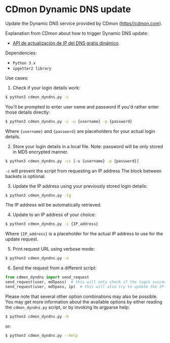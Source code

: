 # CDmon Dynamic DNS update
Update the Dynamic DNS service provided by CDmon ([https//cdmon.com](https//cdmon.com)).

Explanation from CDmon about how to trigger Dynamic DNS update:
- [API de actualización de IP del DNS gratis dinámico](https://ticket.cdmon.com/es/support/solutions/articles/7000005922-api-de-actualizaci%c3%b3n-de-ip-del-dns-gratis-din%c3%a1mico?set_locale=2&_ga=2.261179533.1883837017.1609418615-1272155764.1496775312).

Dependencies:
* ```Python 3.x```
* ```ipgetter2 library```

Use cases:
1. Check if your login details work:
```bash
$ python3 cdmon_dyndns.py -c
``` 
You'll be prompted to enter user name and password
If you'd rather enter those details directly:
```bash
$ python3 cdmon_dyndns.py -c -u {username} -p {password}
```
Where ```{username}``` and ```{password}``` are placeholders for your actual login details.

2. Store your login details in a local file.
Note: password will be only stored in MD5 encrypted manner.
```bash
$ python3 cdmon_dyndns.py -cs [-u {username} -p {password}]
```
```-c``` will prevent the script from requesting an IP address
The block between backets is optional.

3. Update the IP address using your previously stored login details:
```bash
$ python3 cdmon_dyndns.py -lg
```
The IP address will be automatically retrieved.

4. Update to an IP address of your choice:
```bash
$ python3 cdmon_dyndns.py -i {IP_address}
```
Where ```{IP_address}``` is a placeholder for the actual IP address to use for the update request.

5. Print request URL using verbose mode:
```bash
$ python3 cdmon_dyndns.py -v
```

6. Send the request from a different script:
```python
from cdmon_dyndns import send_request
send_request(user, md5pass)  # this will only check if the login succeeds
send_request(user, md5pass, ip)  # this will also try to update the IP
```

Please note that several other option combinations may also be possible.
You may get more information about the available options by either reading
the ```cdmon_dyndns.py``` script, or by invoking its argparse help:
```bash
$ python3 cdmon_dyndns.py -h
```
or:

```bash
$ python3 cdmon_dyndns.py --help
```
